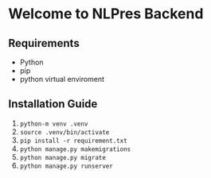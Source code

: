 # Welcome to NLPres Backend
## Requirements
- Python
- pip
- python virtual enviroment
## Installation Guide
1. `python-m venv .venv`
2. `source .venv/bin/activate`
3. `pip install -r requirement.txt`
4. `python manage.py makemigrations`
5. `python manage.py migrate`
6. `python manage.py runserver` 
